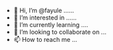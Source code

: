 - 👋 Hi, I’m @fayule ......
- 👀 I’m interested in ......
- 🌱 I’m currently learning ....
- 💞️ I’m looking to collaborate on ...
- 📫 How to reach me ...

<!---
fayule/fayule is a ✨ special ✨ repository because its `README.md` (this file) appears on your GitHub profile.
You can click the Preview link to take a look at your changes.
--->

